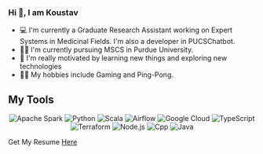 ### Hi 👋, I am Koustav 

- 💻 I'm currently a Graduate Research Assistant working on Expert Systems in Medicinal Fields. I'm also a developer in PUCSChatbot.
- 👨‍💻 I'm currently pursuing MSCS in Purdue University.
- 🤩 I'm really motivated by learning new things and exploring new technologies
- 👨‍🍳 My hobbies include Gaming and Ping-Pong.

## My Tools
<p align="center">
<img src="https://img.shields.io/badge/Apache%20Spark-FDEE21?style=for-the-badge&logo=apachespark&logoColor=black" alt="Apache Spark" />
<img src="https://img.shields.io/badge/python-3670A0?style=for-the-badge&logo=python&logoColor=ffdd54" alt="Python"/>
<img src="https://img.shields.io/badge/scala-%23DC322F.svg?style=for-the-badge&logo=scala&logoColor=white" alt="Scala"/>
<img src="https://img.shields.io/badge/Apache%20Airflow-017CEE?style=for-the-badge&logo=Apache%20Airflow&logoColor=white" alt="Airflow"/>
<img src="https://img.shields.io/badge/GoogleCloud-%234285F4.svg?style=for-the-badge&logo=google-cloud&logoColor=white" alt="Google Cloud" />
<img src="https://img.shields.io/badge/typescript-%23007ACC.svg?style=for-the-badge&logo=typescript&logoColor=white" alt="TypeScript" />
<img src="https://img.shields.io/badge/terraform-%235835CC.svg?style=for-the-badge&logo=terraform&logoColor=white" alt="Terraform" />
<img src="https://img.shields.io/badge/node.js-6DA55F?style=for-the-badge&logo=node.js&logoColor=white" alt="Node.js"/>
<img src="https://img.shields.io/badge/C%2B%2B-00599C?style=for-the-badge&logo=c%2B%2B&logoColor=white" alt="Cpp"/>
<img src="https://img.shields.io/badge/Java-ED8B00?style=for-the-badge&logo=java&logoColor=white" alt="Java"/>
</p>

Get My Resume [Here](Koustav_Mallick_Resume.pdf)
